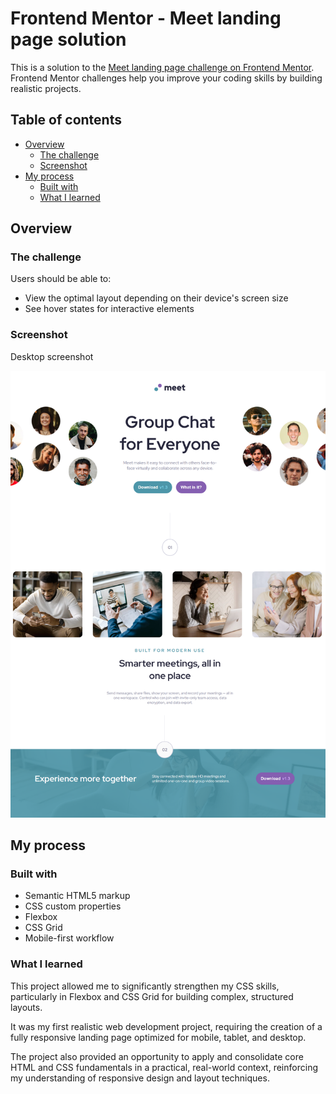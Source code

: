 # Frontend Mentor - Meet landing page solution

This is a solution to the [Meet landing page challenge on Frontend Mentor](https://www.frontendmentor.io/challenges/meet-landing-page-rbTDS6OUR). Frontend Mentor challenges help you improve your coding skills by building realistic projects. 

## Table of contents

- [Overview](#overview)
  - [The challenge](#the-challenge)
  - [Screenshot](#screenshot)
- [My process](#my-process)
  - [Built with](#built-with)
  - [What I learned](#what-i-learned)

## Overview

### The challenge

Users should be able to:

- View the optimal layout depending on their device's screen size
- See hover states for interactive elements

### Screenshot

Desktop screenshot

![](./screenshot.png)

## My process

### Built with

- Semantic HTML5 markup
- CSS custom properties
- Flexbox
- CSS Grid
- Mobile-first workflow

### What I learned

This project allowed me to significantly strengthen my CSS skills, particularly in Flexbox and CSS Grid for building complex, structured layouts. 

It was my first realistic web development project, requiring the creation of a fully responsive landing page optimized for mobile, tablet, and desktop. 

The project also provided an opportunity to apply and consolidate core HTML and CSS fundamentals in a practical, real-world context, reinforcing my understanding of responsive design and layout techniques.
